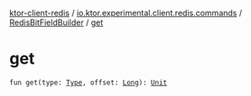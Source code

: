 [ktor-client-redis](../../index.md) / [io.ktor.experimental.client.redis.commands](../index.md) / [RedisBitFieldBuilder](index.md) / [get](./get.md)

# get

`fun get(type: `[`Type`](-type/index.md)`, offset: `[`Long`](https://kotlinlang.org/api/latest/jvm/stdlib/kotlin/-long/index.html)`): `[`Unit`](https://kotlinlang.org/api/latest/jvm/stdlib/kotlin/-unit/index.html)